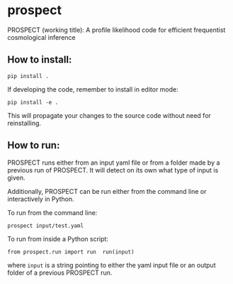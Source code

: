 # prospect
PROSPECT (working title): A profile likelihood code for efficient frequentist cosmological inference

## How to install:

` pip install . `

If developing the code, remember to install in editor mode:

` pip install -e . ` 

This will propagate your changes to the source code without need for reinstalling. 


## How to run:

PROSPECT runs either from an input yaml file or from a folder made by a previous run of PROSPECT. It will detect on its own what type of input is given.

Additionally, PROSPECT can be run either from the command line or interactively in Python.

To run from the command line:

` prospect input/test.yaml `

To run from inside a Python script:

` from prospect.run import run 
  run(input) ` 

where `input` is a string pointing to either the yaml input file or an output folder of a previous PROSPECT run.
